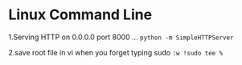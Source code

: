 Linux Command Line
======================

1.Serving HTTP on 0.0.0.0 port 8000 ...
`python -m SimpleHTTPServer`

2.save root file in vi when you forget typing sudo
`:w !sudo tee %`

